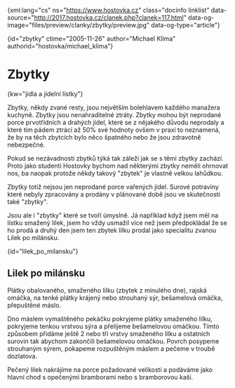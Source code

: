 
{xml:lang="cs" ns="https://www.hostovka.cz" class="docinfo linklist" data-source="http://2017.hostovka.cz/clanek.php?clanek=117.html" data-og-image="files/preview/clanky/zbytky/preview.jpg" data-og-type="article"}

{id="zbytky" ctime="2005-11-26" author="Michael Klíma" authorid="hostovka/michael_klima"}

# Zbytky

<!-- generated attribute kw by user_udpatekw.sh on 2019-06-30, do not edit -->

{kw="jídla a jídelní lístky"}

Zbytky, někdy zvané resty, jsou největším bolehlavem každého manažera kuchyně. Zbytky jsou nenahraditelné ztráty. Zbytky mohou být neprodané porce prvotřídních a drahých jídel, které se z nějakého důvodu neprodaly a které tím pádem ztrácí až 50% své hodnoty ovšem v praxi to neznamená, že by na těch zbytcích bylo něco špatného nebo že jsou zdravotně nebezpečné.

Pokud se nezávadnosti zbytků týká tak záleží jak se s těmi zbytky zachází. Proto jako studenti Hostovky bychom nad některými zbytky neměli ohrnovat nos, ba naopak protože někdy takový "zbytek" je vlastně velkou lahůdkou.

Zbytky totiž nejsou jen neprodané porce vařených jídel. Surové potraviny které nebyly zpracovány a prodány v plánované době jsou ve skutečnosti také "zbytky".

Jsou ale i "zbytky" které se tvoří úmyslně. Já například když jsem měl na lístku smažený lilek, jsem ho vždy usmažil více než jsem předpokládal že se ho prodá a druhý den jsem ten zbytek lilku prodal jako specialitu zvanou Lilek po milánsku.

{id="lilek\_po\_milansku"}

## Lilek po milánsku

Plátky obalovaného, smaženého lilku (zbytek z minulého dne), rajská omáčka, na tenké plátky krájený nebo strouhaný sýr, bešamelová omáčka, přepuštěné máslo.

Dno máslem vymaštěného pekáčku pokryjeme plátky smaženého lilku, pokryjeme tenkou vrstvou sýra a přelijeme bešamelovou omáčkou. Tímto způsobem přidáme ještě 2 nebo tři vrstvy smaženého lilku a ostatních surovin tak abychom zakončili bešamelovou omáčkou. Povrch posypeme strouhaným sýrem, pokapeme rozpuštěným máslem a pečeme v troubě dozlatova.

Pečený lilek nakrájíme na porce požadované velikosti a podáváme jako hlavní chod s opečenými bramborami nebo s bramborovou kaší.

